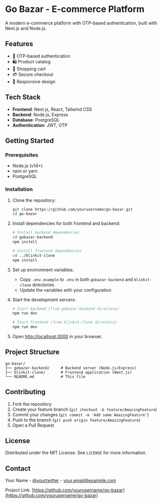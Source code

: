 # Go Bazar - E-commerce Platform

A modern e-commerce platform with OTP-based authentication, built with Next.js and Node.js.

## Features

- 🔐 OTP-based authentication
- 🛍️ Product catalog
- 🛒 Shopping cart
- 💳 Secure checkout
- 📱 Responsive design

## Tech Stack

- **Frontend**: Next.js, React, Tailwind CSS
- **Backend**: Node.js, Express
- **Database**: PostgreSQL
- **Authentication**: JWT, OTP

## Getting Started

### Prerequisites

- Node.js (v14+)
- npm or yarn
- PostgreSQL

### Installation

1. Clone the repository:
   ```bash
   git clone https://github.com/yourusername/go-bazar.git
   cd go-bazar
   ```

2. Install dependencies for both frontend and backend:
   ```bash
   # Install backend dependencies
   cd gobazar-backend
   npm install
   
   # Install frontend dependencies
   cd ../blinkit-clone
   npm install
   ```

3. Set up environment variables:
   - Copy `.env.example` to `.env` in both `gobazar-backend` and `blinkit-clone` directories
   - Update the variables with your configuration

4. Start the development servers:
   ```bash
   # Start backend (from gobazar-backend directory)
   npm run dev
   
   # Start frontend (from blinkit-clone directory)
   npm run dev
   ```

5. Open [http://localhost:3000](http://localhost:3000) in your browser.

## Project Structure

```
go-bazar/
├── gobazar-backend/     # Backend server (Node.js/Express)
├── blinkit-clone/       # Frontend application (Next.js)
└── README.md            # This file
```

## Contributing

1. Fork the repository
2. Create your feature branch (`git checkout -b feature/AmazingFeature`)
3. Commit your changes (`git commit -m 'Add some AmazingFeature'`)
4. Push to the branch (`git push origin feature/AmazingFeature`)
5. Open a Pull Request

## License

Distributed under the MIT License. See `LICENSE` for more information.

## Contact

Your Name - [@yourtwitter](https://twitter.com/yourtwitter) - your.email@example.com

Project Link: [https://github.com/yourusername/go-bazar](https://github.com/yourusername/go-bazar)
